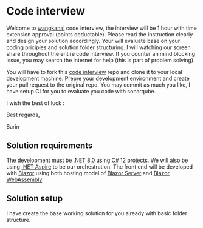 # Code interview

Welcome to [wangkanai](https://github.com/wangkanai) code interview, the interview will be 1 hour with time extension approval (points deductable). Please read the instruction clearly and design your solution accordingly. Your will evaluate base on your coding priciples and solution folder structuring. I will watching our screen share throughout the entire code interview. If you counter an mind blocking issue, you may search the internet for help (this is part of problem solving).

You will have to fork this [code interview](https://github.com/wangkanai/interview/fork) repo and clone it to your local development machine. Prepre your development environment and create your pull request to the original repo. You may commit as much you like, I have setup CI for you to evaluate you code with sonarqube. 

I wish the best of luck :

Best regards,

Sarin

## Solution requirements

The development must be [.NET 8.0](https://learn.microsoft.com/en-us/dotnet/core/whats-new/dotnet-8/overview) using [C# 12](https://learn.microsoft.com/en-us/dotnet/csharp/whats-new/csharp-12) projects. We will also be using [.NET Aspire](https://learn.microsoft.com/en-us/dotnet/aspire/fundamentals/app-host-overview) to be our orchestration. The front end will be developed with  [Blazor](https://learn.microsoft.com/en-us/aspnet/core/blazor/?view=aspnetcore-8.0) using both hosting model of [Blazor Server](https://learn.microsoft.com/en-us/aspnet/core/blazor/hosting-models?view=aspnetcore-8.0#blazor-server) and [Blazor WebAssembly](https://learn.microsoft.com/en-us/aspnet/core/blazor/hosting-models?view=aspnetcore-8.0#blazor-webassembly)

## Solution setup

I have create the base working solution for you already with basic folder structure.
